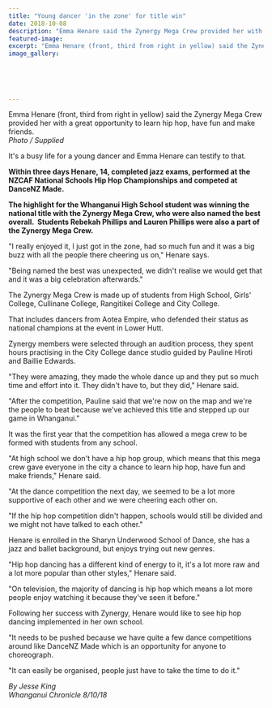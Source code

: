 ```yaml
---
title: "Young dancer 'in the zone' for title win"
date: 2018-10-08
description: "Emma Henare said the Zynergy Mega Crew provided her with a great opportunity to learn hip hop, have fun & make friends..."
featured-image: 
excerpt: "Emma Henare (front, third from right in yellow) said the Zynergy Mega Crew provided her with a great opportunity to learn hip hop, have fun and make friends."
image_gallery:
    
    
    
    
    
---
```


<p><span>Emma Henare (front, third from right in yellow) said the Zynergy Mega Crew provided her with a great opportunity to learn hip hop, have fun and make friends.<br /><em>Photo / Supplied</em></span></p>
<p><span><span>It's a busy life for a young dancer and Emma Henare can testify to that.</span></span></p>
<p class="element element-paragraph"><strong>Within three days Henare, 14, completed jazz exams, performed at the NZCAF National Schools Hip Hop Championships and competed at DanceNZ Made.</strong></p>
<p class="element element-paragraph"><strong>The highlight for the Whanganui High School student was winning the national title with the Zynergy Mega Crew, who were also named the best overall.&nbsp; S<span>tudents Rebekah Phillips and Lauren Phillips were also a part of the&nbsp;</span><span>Zynergy Mega Crew.</span></strong></p>
<p class="element element-paragraph">"I really enjoyed it, I just got in the zone, had so much fun and it was a big buzz with all the people there cheering us on," Henare says.</p>
<p class="element element-paragraph">"Being named the best was unexpected, we didn't realise we would get that and it was a big celebration afterwards."</p>
<p class="element element-paragraph">The Zynergy Mega Crew is made up of students from High School, Girls' College, Cullinane College, Rangitikei College and City College.</p>
<p class="element element-paragraph">That includes dancers from Aotea Empire, who defended their status as national champions at the event in Lower Hutt.</p>
<p class="element element-paragraph">Zynergy members were selected through an audition process, they spent hours practising in the City College dance studio guided by Pauline Hiroti and Baillie Edwards.</p>
<p class="element element-paragraph">"They were amazing, they made the whole dance up and they put so much time and effort into it. They didn't have to, but they did," Henare said.</p>
<p class="element element-paragraph">"After the competition, Pauline said that we're now on the map and we're the people to beat because we've achieved this title and stepped up our game in Whanganui."</p>
<p class="element element-paragraph">It was the first year that the competition has allowed a mega crew to be formed with students from any school.</p>
<p class="element element-paragraph">"At high school we don't have a hip hop group, which means that this mega crew gave everyone in the city a chance to learn hip hop, have fun and make friends," Henare said.</p>
<p class="element element-paragraph">"At the dance competition the next day, we seemed to be a lot more supportive of each other and we were cheering each other on.</p>
<p class="element element-paragraph">"If the hip hop competition didn't happen, schools would still be divided and we might not have talked to each other."</p>
<p class="element element-paragraph">Henare is enrolled in the Sharyn Underwood School of Dance, she has a jazz and ballet background, but enjoys trying out new genres.</p>
<p class="element element-paragraph">"Hip hop dancing has a different kind of energy to it, it's a lot more raw and a lot more popular than other styles," Henare said.</p>
<p class="element element-paragraph">"On television, the majority of dancing is hip hop which means a lot more people enjoy watching it because they've seen it before."</p>
<p class="element element-paragraph">Following her success with Zynergy, Henare would like to see hip hop dancing implemented in her own school.</p>
<p class="element element-paragraph">"It needs to be pushed because we have quite a few dance competitions around like DanceNZ Made which is an opportunity for anyone to choreograph.</p>
<p class="element element-paragraph">"It can easily be organised, people just have to take the time to do it."</p>
<p><em>By Jesse King<br />Whanganui Chronicle 8/10/18</em></p>

